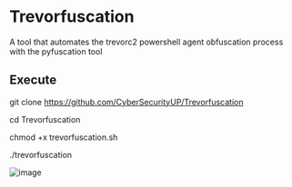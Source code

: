 # Trevorfuscation
A tool that automates the trevorc2 powershell agent obfuscation process with the pyfuscation tool


## Execute

git clone https://github.com/CyberSecurityUP/Trevorfuscation

cd Trevorfuscation

chmod +x trevorfuscation.sh

./trevorfuscation

![image](https://user-images.githubusercontent.com/34966120/120855182-8ab56300-c554-11eb-89ef-aec496bea8c7.png)

